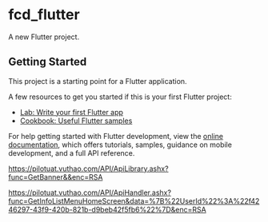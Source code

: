 # fcd_flutter

A new Flutter project.

## Getting Started

This project is a starting point for a Flutter application.

A few resources to get you started if this is your first Flutter project:

- [Lab: Write your first Flutter app](https://docs.flutter.dev/get-started/codelab)
- [Cookbook: Useful Flutter samples](https://docs.flutter.dev/cookbook)

For help getting started with Flutter development, view the
[online documentation](https://docs.flutter.dev/), which offers tutorials,
samples, guidance on mobile development, and a full API reference.

https://pilotuat.vuthao.com/API/ApiLibrary.ashx?func=GetBanner&&enc=RSA

https://pilotuat.vuthao.com/API/ApiHandler.ashx?func=GetInfoListMenuHomeScreen&data=%7B%22UserId%22%3A%22f4246297-43f9-420b-821b-d9beb42f5fb6%22%7D&enc=RSA